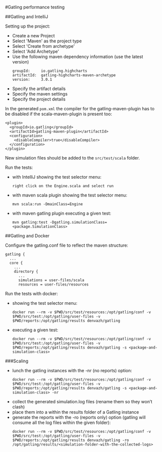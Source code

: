 #Gatling performance testing

##Gatling and IntelliJ

Setting up the project:  

  - Create a new Project
  - Select 'Maven' as the project type
  - Select 'Create from archetype'
  - Select 'Add Archetype'
  - Use the following maven dependency information (use the latest version)
    ```
    groupId:     io.gatling.highcharts
    artifactId:  gatling-highcharts-maven-archetype
    version:     3.0.1
    ```
  - Specify the artifact details
  - Specify the maven settings
  - Specify the project details
  
In the generated ```pom.xml``` the compiler for the gatling-maven-plugin has to be disabled if the
scala-maven-plugin is present too:  
  ```
  <plugin>  
    <groupId>io.gatling</groupId>
    <artifactId>gatling-maven-plugin</artifactId>
    <configuration>
      <disableCompiler>true</disableCompiler>
    </configuration>
  </plugin>
  ```

New simulation files should be added to the ```src/test/scala``` folder.

Run the tests:
  - with IntelliJ showing the test selector menu:
    ```
    right click on the Engine.scala and select run
    ```
  - with maven scala plugin showing the test selector menu:
    ```
    mvn scala:run -DmainClass=Engine
    ```
  - with maven gatling plugin executing a given test:
    ```
    mvn gatling:test -Dgatling.simulationClass=<package.SimulationClass>
    ```
    
##Gatling and Docker

Configure the gatling.conf file to reflect the maven structure:
  ```
  gatling {
    ...
    core {
      ...
      directory {
        ...
        simulations = user-files/scala
        resources = user-files/resources
  ```
  
Run the tests with docker:
  - showing the test selector menu:
    ```
    docker run --rm -v $PWD/src/test/resources:/opt/gatling/conf -v $PWD/src/test:/opt/gatling/user-files -v $PWD/reports:/opt/gatling/results denvazh/gatling
    ```
  - executing a given test:
    ```
    docker run --rm -v $PWD/src/test/resources:/opt/gatling/conf -v $PWD/src/test:/opt/gatling/user-files -v $PWD/reports:/opt/gatling/results denvazh/gatling -s <package-and-simulation-class>
    ```
    
###Scaling

  - lunch the gatling instances with the -nr (no reports) option:
    ```
    docker run --rm -v $PWD/src/test/resources:/opt/gatling/conf -v $PWD/src/test:/opt/gatling/user-files -v $PWD/reports:/opt/gatling/results denvazh/gatling -s <package-and-simulation-class> -nr
    ```
  - collect the generated simulation.log files (rename them so they won’t clash)
  - place them into a <simulation-folder-with-the-collected-logs> within the results folder of a Gatling instance
  - generate the reports with the -ro (reports only) option (gatling will consume all the log files within the given folder):
    ```
    docker run --rm -v $PWD/src/test/resources:/opt/gatling/conf -v $PWD/src/test:/opt/gatling/user-files -v $PWD/reports:/opt/gatling/results denvazh/gatling -ro /opt/gatling/results/<simulation-folder-with-the-collected-logs>
    ```

